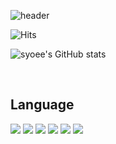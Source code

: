 ![header](https://capsule-render.vercel.app/api?type=waving&color=timeGradient&text=Welcome%20to%20Seonyong's%20GitHub%20👋&animation=twinkling&fontSize=35&height=250)



![Hits](https://hits.seeyoufarm.com/api/count/incr/badge.svg?url=https%3A%2F%2Fgithub.com%2Fsyoee&count_bg=%235FC83D&title_bg=%23555555&icon=github.svg&icon_color=%23E7E7E7&title=GitHub&edge_flat=false)

![syoee's GitHub stats](https://github-readme-stats.vercel.app/api?username=syoee&show_icons=true&theme=default)

<br/>

## Language
<img src="https://img.shields.io/badge/JavaScript-F7DF1E?style=flat&amp;logo=javascript&amp;logoColor=white"> <img src="https://img.shields.io/badge/React.js-61DAFB?style=flat&amp;logo=React&amp;logoColor=white">
<img src="https://img.shields.io/badge/React Router-CA4245?style=flat&amp;logo=ReactRouter&amp;logoColor=white">
<img src="https://img.shields.io/badge/Sass-CC6699?style=flat&amp;logo=sass&amp;logoColor=white">
<img src="https://img.shields.io/badge/Styled components-DB7093?style=flat&amp;logo=styled-components&amp;logoColor=white">
<img src="https://img.shields.io/badge/TailwindCSS-06B6D4?style=flat&amp;logo=tailwindcss&amp;logoColor=white">

